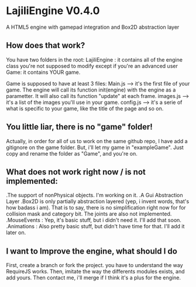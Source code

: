 LajiliEngine V0.4.0
============

A HTML5 engine with gamepad integration and Box2D abstraction layer

How does that work?
-----------------

You have two folders in the root:
LajiliEngine : it contains all of the engine class you're not supposed to modify except if you're an advanced user
Game: it contains YOUR game.

Game is supposed to have at least 3 files:
Main.js --> it's the first file of your game. The engine will call its function init(engine) with the engine as a parametter. It will also call its function "update" at each frame.
images.js --> it's a list of the images you'll use in your game.
config.js --> it's a serie of what is specific to your game, like the title of the page and so on.


You little liar, there is no "game" folder!
------------------------
Actually, in order for all of us to work on the same github repo, I have add a gitignore on the game folder. But, i'll let my game in "exampleGame". Just copy and rename the folder as "Game", and you're on.

What does not work right now / is not implemented:
----------------------
.The support of nonPhysical objects. I'm working on it.
.A Gui Abstraction Layer
.Box2D is only partially abstraction layered (yep, i invent words, that's how badass i am). That is to say, there is no simplification right now for for collision mask and category bit. The joints are also not implemented.
.MouseEvents : Yep, it's basic stuff, but i didn't need it. I'll add that soon.
.Animations : Also pretty basic stuff, but didn't have time for that. I'll add it later on.

I want to Improve the engine, what should I do
-----------------------
First, create a branch or fork the project. you have to understand the way RequireJS works. Then, imitate the way the differents modules exists, and add yours. Then contact me, i'll merge if I think it's a plus for the engine.

